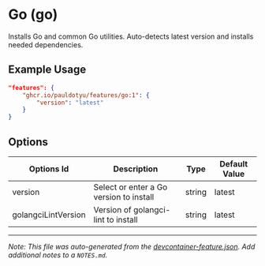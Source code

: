 
# Go (go)

Installs Go and common Go utilities. Auto-detects latest version and installs needed dependencies.

## Example Usage

```json
"features": {
    "ghcr.io/pauldotyu/features/go:1": {
        "version": "latest"
    }
}
```

## Options

| Options Id | Description | Type | Default Value |
|-----|-----|-----|-----|
| version | Select or enter a Go version to install | string | latest |
| golangciLintVersion | Version of golangci-lint to install | string | latest |



---

_Note: This file was auto-generated from the [devcontainer-feature.json](https://github.com/pauldotyu/features/blob/main/src/go/devcontainer-feature.json).  Add additional notes to a `NOTES.md`._
